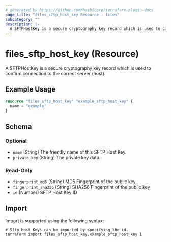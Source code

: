 ```yaml
---
# generated by https://github.com/hashicorp/terraform-plugin-docs
page_title: "files_sftp_host_key Resource - files"
subcategory: ""
description: |-
  A SFTPHostKey is a secure cryptography key record which is used to confirm connection to the correct server (host).
---
```


# files_sftp_host_key (Resource)

A SFTPHostKey is a secure cryptography key record which is used to confirm connection to the correct server (host).

## Example Usage

```terraform
resource "files_sftp_host_key" "example_sftp_host_key" {
  name = "example"
}
```

<!-- schema generated by tfplugindocs -->
## Schema

### Optional

- `name` (String) The friendly name of this SFTP Host Key.
- `private_key` (String) The private key data.

### Read-Only

- `fingerprint_md5` (String) MD5 Fingerprint of the public key
- `fingerprint_sha256` (String) SHA256 Fingerprint of the public key
- `id` (Number) SFTP Host Key ID

## Import

Import is supported using the following syntax:

```shell
# Sftp Host Keys can be imported by specifying the id.
terraform import files_sftp_host_key.example_sftp_host_key 1
```
